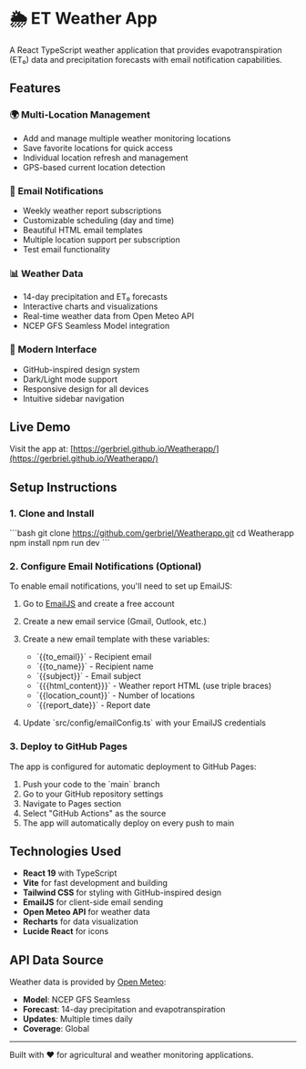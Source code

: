 # 🌦️ ET Weather App

A React TypeScript weather application that provides evapotranspiration (ET₀) data and precipitation forecasts with email notification capabilities.

## Features

### 🌍 Multi-Location Management
- Add and manage multiple weather monitoring locations
- Save favorite locations for quick access
- Individual location refresh and management
- GPS-based current location detection

### 📧 Email Notifications
- Weekly weather report subscriptions
- Customizable scheduling (day and time)
- Beautiful HTML email templates
- Multiple location support per subscription
- Test email functionality

### 📊 Weather Data
- 14-day precipitation and ET₀ forecasts
- Interactive charts and visualizations
- Real-time weather data from Open Meteo API
- NCEP GFS Seamless Model integration

### 🎨 Modern Interface
- GitHub-inspired design system
- Dark/Light mode support
- Responsive design for all devices
- Intuitive sidebar navigation

## Live Demo

Visit the app at: [https://gerbriel.github.io/Weatherapp/](https://gerbriel.github.io/Weatherapp/)

## Setup Instructions

### 1. Clone and Install

\`\`\`bash
git clone https://github.com/gerbriel/Weatherapp.git
cd Weatherapp
npm install
npm run dev
\`\`\`

### 2. Configure Email Notifications (Optional)

To enable email notifications, you'll need to set up EmailJS:

1. Go to [EmailJS](https://www.emailjs.com/) and create a free account
2. Create a new email service (Gmail, Outlook, etc.)
3. Create a new email template with these variables:
   - \`{{to_email}}\` - Recipient email
   - \`{{to_name}}\` - Recipient name
   - \`{{subject}}\` - Email subject
   - \`{{{html_content}}}\` - Weather report HTML (use triple braces)
   - \`{{location_count}}\` - Number of locations
   - \`{{report_date}}\` - Report date

4. Update \`src/config/emailConfig.ts\` with your EmailJS credentials

### 3. Deploy to GitHub Pages

The app is configured for automatic deployment to GitHub Pages:

1. Push your code to the \`main\` branch
2. Go to your GitHub repository settings
3. Navigate to Pages section
4. Select "GitHub Actions" as the source
5. The app will automatically deploy on every push to main

## Technologies Used

- **React 19** with TypeScript
- **Vite** for fast development and building
- **Tailwind CSS** for styling with GitHub-inspired design
- **EmailJS** for client-side email sending
- **Open Meteo API** for weather data
- **Recharts** for data visualization
- **Lucide React** for icons

## API Data Source

Weather data is provided by [Open Meteo](https://open-meteo.com/):
- **Model**: NCEP GFS Seamless
- **Forecast**: 14-day precipitation and evapotranspiration
- **Updates**: Multiple times daily
- **Coverage**: Global

---

Built with ❤️ for agricultural and weather monitoring applications.
